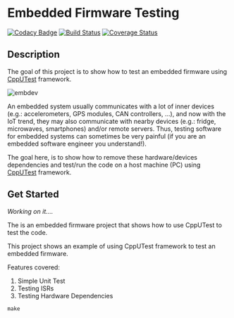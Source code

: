 # Embedded Firmware Testing

[![Codacy Badge](https://api.codacy.com/project/badge/Grade/afe25c5f6f1a4dab8bebad314cf3ce6a)](https://app.codacy.com/project/pelco/firmware_testing/dashboard)
[![Build Status](https://travis-ci.org/pelco/firmware_testing.svg?branch=master)](https://travis-ci.org/pelco/firmware_testing)
[![Coverage Status](https://coveralls.io/repos/github/pelco/firmware_testing/badge.svg?branch=master)](https://coveralls.io/github/pelco/firmware_testing?branch=master)

## Description

The goal of this project is to show how to test an embedded firmware using [CppUTest](https://github.com/cpputest/cpputest) framework.

![embdev](https://github.com/pelco/firmware_testing/blob/master/img/EmbDevice.png)

An embedded system usually communicates with a lot of inner devices (e.g.: accelerometers, GPS modules, CAN controllers, ...), and now with the IoT trend, they may also communicate with nearby devices (e.g.: fridge, microwaves, smartphones) and/or remote servers. Thus, testing software for embedded systems can sometimes be very painful (if you are an embedded software engineer you understand!).

The goal here, is to show how to remove these hardware/devices dependencies and test/run the code on a host machine (PC) using [CppUTest](https://github.com/cpputest/cpputest) framework. 

## Get Started

*Working on it....*

The is an embedded firmware project that shows how to use CppUTest to test the code.

This project shows an example of using CppUTest framework to test an embedded firmware.

Features covered:

1.  Simple Unit Test
2.  Testing ISRs
3.  Testing Hardware Dependencies

`make`